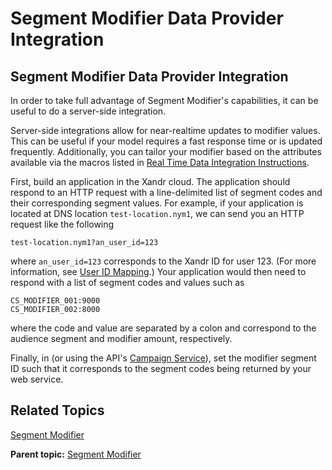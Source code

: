 # Segment Modifier Data Provider Integration

<div class="body">

<div class="section">

## Segment Modifier Data Provider Integration

In order to take full advantage of Segment Modifier's capabilities, it
can be useful to do a server-side integration.

Server-side integrations allow for near-realtime updates to modifier
values. This can be useful if your model requires a fast response time
or is updated frequently. Additionally, you can tailor your modifier
based on the attributes available via the macros listed in <a
href="https://docs.xandr.com/bundle/data-providers/page/real-time-data-integration-instructions.html"
class="xref" target="_blank">Real Time Data Integration Instructions</a>.

First, build an application in the <span class="ph">Xandr</span> cloud.
The application should respond to an HTTP request with a line-delimited
list of segment codes and their corresponding segment values. For
example, if your application is located at DNS location
`test-location.nym1`, we can send you an HTTP request like the following

<div class="p">

``` pre
test-location.nym1?an_user_id=123
```

</div>

where `an_user_id=123` corresponds to the <span class="ph">Xandr</span>
ID for user 123. (For more information, see <a
href="https://docs.xandr.com/bundle/supply-partners/page/user-id-mapping.html"
class="xref" target="_blank">User ID Mapping</a>.) Your application
would then need to respond with a list of segment codes and values such
as

<div class="p">

``` pre
CS_MODIFIER_001:9000
CS_MODIFIER_002:8000
```

</div>

where the code and value are separated by a colon and correspond to the
audience segment and modifier amount, respectively.

Finally, in <span class="ph"></span> (or using the API's <a
href="https://docs.xandr.com/bundle/xandr-api/page/campaign-service.html"
class="xref" target="_blank">Campaign Service</a>), set the modifier
segment ID such that it corresponds to the segment codes being returned
by your web service.

</div>

<div class="section">

## Related Topics

<a
href="https://docs.xandr.com/bundle/data-providers/page/segment-modifier.html"
class="xref" target="_blank">Segment Modifier</a>

</div>

</div>

<div class="related-links">

<div class="familylinks">

<div class="parentlink">

**Parent topic:**
<a href="segment-modifier.html" class="link">Segment Modifier</a>

</div>

</div>

</div>

